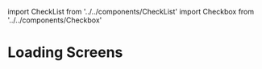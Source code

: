 import CheckList from '../../components/CheckList'
import Checkbox from '../../components/Checkbox'

# Loading Screens

<CheckList>
    <Checkbox title="Loading indicator" cb_id="loading_indicator"/>
    <Checkbox title="Error indicator" cb_id="error_indicator"/>
    <Checkbox title="Pull-to-Refresh" cb_id="pull_to_refresh"/>
    <Checkbox title="Content indicator" cb_id="content indicator"/>
</CheckList>
